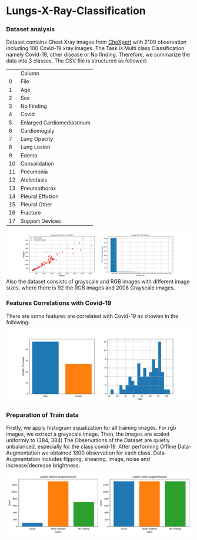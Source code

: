 # Lungs-X-Ray-Classification
<h3>Dataset analysis</h3>
Dataset contains Chest Xray images from <a href=https://stanfordmlgroup.github.io/competitions/chexpert/>CheXpert</a>
with 2100 observation including 100 Covid-19 xray images.
The Task is Multi class Classification namely Covid-19, other disease or No finding.
Therefore, we summarize the data into 3 classes. The CSV file is structured as followed:
<table>
<th><td> Column </td> </th>
<tr><td>0 </td><td>File                       </td></tr>
<tr><td>1 </td><td>Age                        </td></tr>
<tr><td>2 </td><td>Sex                        </td></tr>
<tr><td>3 </td><td>No Finding                 </td></tr>
<tr><td>4 </td><td>Covid                      </td></tr>
<tr><td>5 </td><td>Enlarged Cardiomediastinum </td></tr>
<tr><td>6 </td><td>Cardiomegaly               </td></tr>
<tr><td>7 </td><td>Lung Opacity               </td></tr>
<tr><td>8 </td><td>Lung Lesion                </td></tr>
<tr><td>9 </td><td>Edema                      </td></tr>
<tr><td>10</td><td>Consolidation              </td></tr>
<tr><td>11</td><td>Pneumonia                  </td></tr>
<tr><td>12</td><td>Atelectasis                </td></tr>
<tr><td>13</td><td>Pneumothorax               </td></tr>
<tr><td>14</td><td>Pleural Effusion           </td></tr>
<tr><td>15</td><td>Pleural Other              </td></tr>
<tr><td>16</td><td>Fracture                   </td></tr>
<tr><td>17</td><td>Support Devices            </td></tr>
</table>

![COVID and csv Features](image_sizes.png)
Also the dataset consists of grayscale and RGB images with different image sizes, where there is 92 the RGB images 
and 2008 Grayscale images.

<h3>Features Correlations with Covid-19</h3>
There are some features are correlated with Covid-19 as showen in the following:

![RGB images and size distribution](features_analysis.png)

<h3>Preparation of Train data</h3>
Firstly, we apply histogram equalization for all training images. For rgb images, we extract a grayscale image. Then, the images are scaled uniformly to (384, 384)
The Observations of the Dataset are quietly unbalanced, especially for the class covid-19.
After performing Offline Data-Augmentation we obtained 1300 observation for each class. 
Data-Augmentation includes flipping, shearing, image, noise and increase/decrease brightness.

![Balancing Data](balancing.png)
